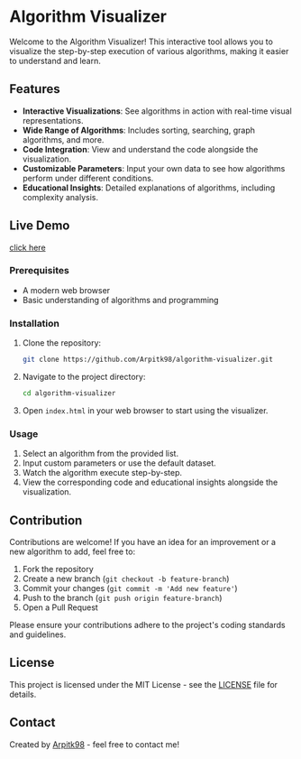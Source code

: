 # Algorithm Visualizer

Welcome to the Algorithm Visualizer! This interactive tool allows you to visualize the step-by-step execution of various algorithms, making it easier to understand and learn.

## Features

- **Interactive Visualizations**: See algorithms in action with real-time visual representations.
- **Wide Range of Algorithms**: Includes sorting, searching, graph algorithms, and more.
- **Code Integration**: View and understand the code alongside the visualization.
- **Customizable Parameters**: Input your own data to see how algorithms perform under different conditions.
- **Educational Insights**: Detailed explanations of algorithms, including complexity analysis.

## Live Demo
 [click here](https://algorithm-visualizer-ngtd.vercel.app/)


### Prerequisites

- A modern web browser
- Basic understanding of algorithms and programming

### Installation

1. Clone the repository:

    ```bash
    git clone https://github.com/Arpitk98/algorithm-visualizer.git
    ```

2. Navigate to the project directory:

    ```bash
    cd algorithm-visualizer
    ```

3. Open `index.html` in your web browser to start using the visualizer.

### Usage

1. Select an algorithm from the provided list.
2. Input custom parameters or use the default dataset.
3. Watch the algorithm execute step-by-step.
4. View the corresponding code and educational insights alongside the visualization.

## Contribution

Contributions are welcome! If you have an idea for an improvement or a new algorithm to add, feel free to:

1. Fork the repository
2. Create a new branch (`git checkout -b feature-branch`)
3. Commit your changes (`git commit -m 'Add new feature'`)
4. Push to the branch (`git push origin feature-branch`)
5. Open a Pull Request

Please ensure your contributions adhere to the project's coding standards and guidelines.

## License

This project is licensed under the MIT License - see the [LICENSE](LICENSE) file for details.

## Contact

Created by [Arpitk98](https://github.com/Arpitk98) - feel free to contact me!
